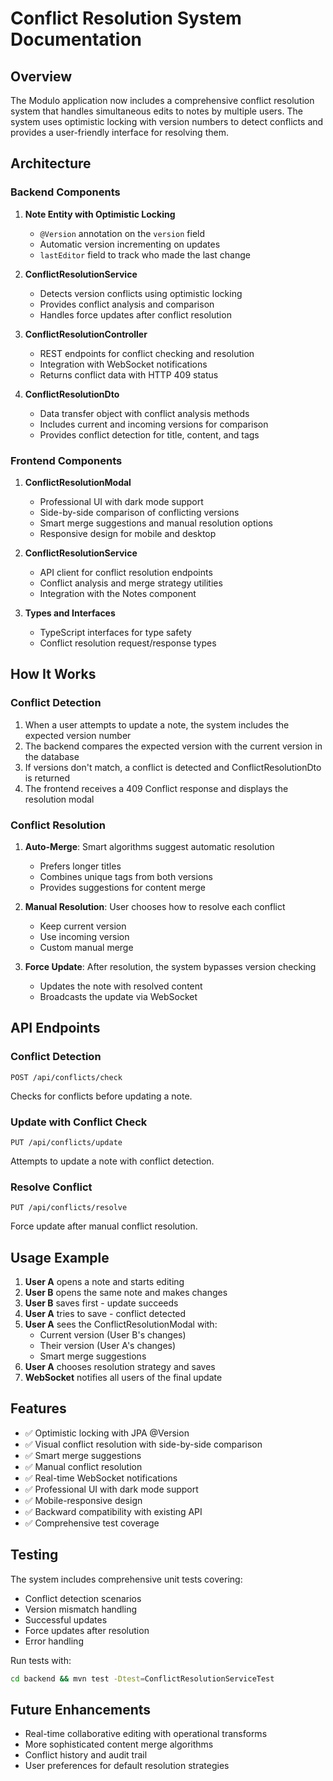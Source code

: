 # Conflict Resolution System Documentation

## Overview

The Modulo application now includes a comprehensive conflict resolution system that handles simultaneous edits to notes by multiple users. The system uses optimistic locking with version numbers to detect conflicts and provides a user-friendly interface for resolving them.

## Architecture

### Backend Components

1. **Note Entity with Optimistic Locking**
   - `@Version` annotation on the `version` field
   - Automatic version incrementing on updates
   - `lastEditor` field to track who made the last change

2. **ConflictResolutionService**
   - Detects version conflicts using optimistic locking
   - Provides conflict analysis and comparison
   - Handles force updates after conflict resolution

3. **ConflictResolutionController**
   - REST endpoints for conflict checking and resolution
   - Integration with WebSocket notifications
   - Returns conflict data with HTTP 409 status

4. **ConflictResolutionDto**
   - Data transfer object with conflict analysis methods
   - Includes current and incoming versions for comparison
   - Provides conflict detection for title, content, and tags

### Frontend Components

1. **ConflictResolutionModal**
   - Professional UI with dark mode support
   - Side-by-side comparison of conflicting versions
   - Smart merge suggestions and manual resolution options
   - Responsive design for mobile and desktop

2. **ConflictResolutionService**
   - API client for conflict resolution endpoints
   - Conflict analysis and merge strategy utilities
   - Integration with the Notes component

3. **Types and Interfaces**
   - TypeScript interfaces for type safety
   - Conflict resolution request/response types

## How It Works

### Conflict Detection

1. When a user attempts to update a note, the system includes the expected version number
2. The backend compares the expected version with the current version in the database
3. If versions don't match, a conflict is detected and ConflictResolutionDto is returned
4. The frontend receives a 409 Conflict response and displays the resolution modal

### Conflict Resolution

1. **Auto-Merge**: Smart algorithms suggest automatic resolution
   - Prefers longer titles
   - Combines unique tags from both versions
   - Provides suggestions for content merge

2. **Manual Resolution**: User chooses how to resolve each conflict
   - Keep current version
   - Use incoming version  
   - Custom manual merge

3. **Force Update**: After resolution, the system bypasses version checking
   - Updates the note with resolved content
   - Broadcasts the update via WebSocket

## API Endpoints

### Conflict Detection
```
POST /api/conflicts/check
```
Checks for conflicts before updating a note.

### Update with Conflict Check
```
PUT /api/conflicts/update
```
Attempts to update a note with conflict detection.

### Resolve Conflict
```
PUT /api/conflicts/resolve
```
Force update after manual conflict resolution.

## Usage Example

1. **User A** opens a note and starts editing
2. **User B** opens the same note and makes changes
3. **User B** saves first - update succeeds
4. **User A** tries to save - conflict detected
5. **User A** sees the ConflictResolutionModal with:
   - Current version (User B's changes)
   - Their version (User A's changes) 
   - Smart merge suggestions
6. **User A** chooses resolution strategy and saves
7. **WebSocket** notifies all users of the final update

## Features

- ✅ Optimistic locking with JPA @Version
- ✅ Visual conflict resolution with side-by-side comparison
- ✅ Smart merge suggestions
- ✅ Manual conflict resolution
- ✅ Real-time WebSocket notifications
- ✅ Professional UI with dark mode support
- ✅ Mobile-responsive design
- ✅ Backward compatibility with existing API
- ✅ Comprehensive test coverage

## Testing

The system includes comprehensive unit tests covering:
- Conflict detection scenarios
- Version mismatch handling
- Successful updates
- Force updates after resolution
- Error handling

Run tests with:
```bash
cd backend && mvn test -Dtest=ConflictResolutionServiceTest
```

## Future Enhancements

- Real-time collaborative editing with operational transforms
- More sophisticated content merge algorithms
- Conflict history and audit trail
- User preferences for default resolution strategies